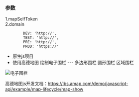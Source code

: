 ### 参数
1.mapSelfToken   
2.domain
```
        DEV: 'http://',
        TEST: 'http://',
        PRE: 'http://',
        PROD: 'https://'
```

* 原生js项目
* 使用高德地图 绘制电子围栏 --- 多边形围栏 圆形围栏 区域围栏


![电子围栏](https://github.com/977106024/enclosure-map-GD/1.png "电子围栏")


高德地图js开发文档：https://lbs.amap.com/demo/javascript-api/example/map-lifecycle/map-show